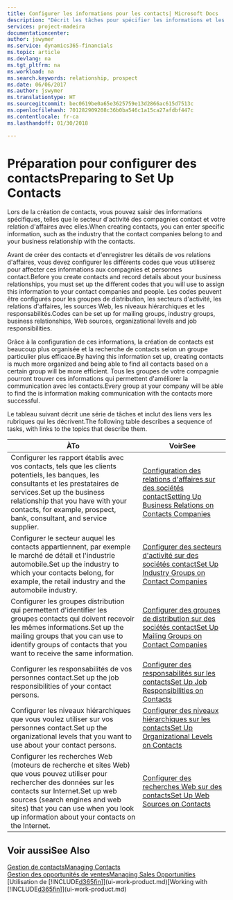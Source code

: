```yaml
---
title: Configurer les informations pour les contacts| Microsoft Docs
description: "Décrit les tâches pour spécifier les informations et les codes, par exemple, sur les secteurs d'activité et les relations d'affaires, avant de paramétrer des contacts."
services: project-madeira
documentationcenter: 
author: jswymer
ms.service: dynamics365-financials
ms.topic: article
ms.devlang: na
ms.tgt_pltfrm: na
ms.workload: na
ms.search.keywords: relationship, prospect
ms.date: 06/06/2017
ms.author: jswymer
ms.translationtype: HT
ms.sourcegitcommit: bec0619be0a65e3625759e13d2866ac615d7513c
ms.openlocfilehash: 701282909208c36b0ba546c1a15ca27afdbf447c
ms.contentlocale: fr-ca
ms.lasthandoff: 01/30/2018

---
```

# <a name="preparing-to-set-up-contacts"></a><span data-ttu-id="42b70-103">Préparation pour configurer des contacts</span><span class="sxs-lookup"><span data-stu-id="42b70-103">Preparing to Set Up Contacts</span></span>
<span data-ttu-id="42b70-104">Lors de la création de contacts, vous pouvez saisir des informations spécifiques, telles que le secteur d'activité des compagnies contact et votre relation d'affaires avec elles.</span><span class="sxs-lookup"><span data-stu-id="42b70-104">When creating contacts, you can enter specific information, such as the industry that the contact companies belong to and your business relationship with the contacts.</span></span>

<span data-ttu-id="42b70-105">Avant de créer des contacts et d'enregistrer les détails de vos relations d'affaires, vous devez configurer les différents codes que vous utiliserez pour affecter ces informations aux compagnies et personnes contact.</span><span class="sxs-lookup"><span data-stu-id="42b70-105">Before you create contacts and record details about your business relationships, you must set up the different codes that you will use to assign this information to your contact companies and people.</span></span> <span data-ttu-id="42b70-106">Les codes peuvent être configurés pour les groupes de distribution, les secteurs d'activité, les relations d'affaires, les sources Web, les niveaux hiérarchiques et les responsabilités.</span><span class="sxs-lookup"><span data-stu-id="42b70-106">Codes can be set up for mailing groups, industry groups, business relationships, Web sources, organizational levels and job responsibilities.</span></span>

<span data-ttu-id="42b70-107">Grâce à la configuration de ces informations, la création de contacts est beaucoup plus organisée et la recherche de contacts selon un groupe particulier plus efficace.</span><span class="sxs-lookup"><span data-stu-id="42b70-107">By having this information set up, creating contacts is much more organized and being able to find all contacts based on a certain group will be more efficient.</span></span> <span data-ttu-id="42b70-108">Tous les groupes de votre compagnie pourront trouver ces informations qui permettent d'améliorer la communication avec les contacts.</span><span class="sxs-lookup"><span data-stu-id="42b70-108">Every group at your company will be able to find the is information making communication with the contacts more successful.</span></span>

<span data-ttu-id="42b70-109">Le tableau suivant décrit une série de tâches et inclut des liens vers les rubriques qui les décrivent.</span><span class="sxs-lookup"><span data-stu-id="42b70-109">The following table describes a sequence of tasks, with links to the topics that describe them.</span></span> 

| <span data-ttu-id="42b70-110">À</span><span class="sxs-lookup"><span data-stu-id="42b70-110">To</span></span> | <span data-ttu-id="42b70-111">Voir</span><span class="sxs-lookup"><span data-stu-id="42b70-111">See</span></span> |
| --- | --- |
| <span data-ttu-id="42b70-112">Configurer les rapport établis avec vos contacts, tels que les clients potentiels, les banques, les consultants et les prestataires de services.</span><span class="sxs-lookup"><span data-stu-id="42b70-112">Set up the business relationship that you have with your contacts, for example, prospect, bank, consultant, and service supplier.</span></span> |[<span data-ttu-id="42b70-113">Configuration des relations d'affaires sur des sociétés contact</span><span class="sxs-lookup"><span data-stu-id="42b70-113">Setting Up Business Relations on Contacts Companies</span></span>](marketing-business-relations.md) |
| <span data-ttu-id="42b70-114">Configurer le secteur auquel les contacts appartiennent, par exemple le marché de détail et l'industrie automobile.</span><span class="sxs-lookup"><span data-stu-id="42b70-114">Set up the industry to which your contacts belong, for example, the retail industry and the automobile industry.</span></span> |[<span data-ttu-id="42b70-115">Configurer des secteurs d'activité sur des sociétés contact</span><span class="sxs-lookup"><span data-stu-id="42b70-115">Set Up Industry Groups on Contact Companies</span></span>](marketing-industry-groups.md) |
| <span data-ttu-id="42b70-116">Configurer les groupes distribution qui permettent d'identifier les groupes contacts qui doivent recevoir les mêmes informations.</span><span class="sxs-lookup"><span data-stu-id="42b70-116">Set up the mailing groups that you can use to identify groups of contacts that you want to receive the same information.</span></span> |[<span data-ttu-id="42b70-117">Configurer des groupes de distribution sur des sociétés contact</span><span class="sxs-lookup"><span data-stu-id="42b70-117">Set Up Mailing Groups on Contact Companies</span></span>](marketing-mailing-groups.md) |
| <span data-ttu-id="42b70-118">Configurer les responsabilités de vos personnes contact.</span><span class="sxs-lookup"><span data-stu-id="42b70-118">Set up the job responsibilities of your contact persons.</span></span> |[<span data-ttu-id="42b70-119">Configurer des responsabilités sur les contacts</span><span class="sxs-lookup"><span data-stu-id="42b70-119">Set Up Job Responsibilities on Contacts</span></span>](marketing-job-responsibilities.md) |
| <span data-ttu-id="42b70-120">Configurer les niveaux hiérarchiques que vous voulez utiliser sur vos personnes contact.</span><span class="sxs-lookup"><span data-stu-id="42b70-120">Set up the organizational levels that you want to use about your contact persons.</span></span> |[<span data-ttu-id="42b70-121">Configurer des niveaux hiérarchiques sur les contacts</span><span class="sxs-lookup"><span data-stu-id="42b70-121">Set Up Organizational Levels on Contacts</span></span>](marketing-organizational-levels.md) |
| <span data-ttu-id="42b70-122">Configurer les recherches Web (moteurs de recherche et sites Web) que vous pouvez utiliser pour rechercher des données sur les contacts sur Internet.</span><span class="sxs-lookup"><span data-stu-id="42b70-122">Set up web sources (search engines and web sites) that you can use when you look up information about your contacts on the Internet.</span></span> |[<span data-ttu-id="42b70-123">Configurer des recherches Web sur des contacts</span><span class="sxs-lookup"><span data-stu-id="42b70-123">Set Up Web Sources on Contacts</span></span>](marketing-web-sources.md) |

## <a name="see-also"></a><span data-ttu-id="42b70-124">Voir aussi</span><span class="sxs-lookup"><span data-stu-id="42b70-124">See Also</span></span>
[<span data-ttu-id="42b70-125">Gestion de contacts</span><span class="sxs-lookup"><span data-stu-id="42b70-125">Managing Contacts</span></span>](marketing-contacts.md)  
[<span data-ttu-id="42b70-126">Gestion des opportunités de ventes</span><span class="sxs-lookup"><span data-stu-id="42b70-126">Managing Sales Opportunities</span></span>](marketing-manage-sales-opportunities.md)  
<span data-ttu-id="42b70-127">[Utilisation de [!INCLUDE[d365fin](includes/d365fin_md.md)]](ui-work-product.md)</span><span class="sxs-lookup"><span data-stu-id="42b70-127">[Working with [!INCLUDE[d365fin](includes/d365fin_md.md)]](ui-work-product.md)</span></span>

